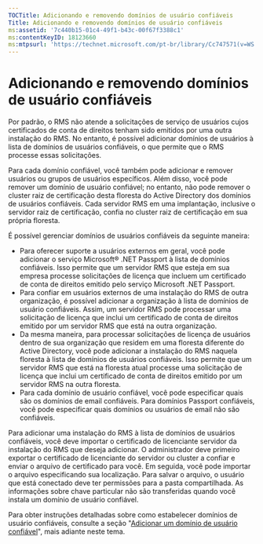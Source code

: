 ```yaml
---
TOCTitle: Adicionando e removendo domínios de usuário confiáveis
Title: Adicionando e removendo domínios de usuário confiáveis
ms:assetid: '7c440b15-01c4-49f1-b43c-00f67f3388c1'
ms:contentKeyID: 18123660
ms:mtpsurl: 'https://technet.microsoft.com/pt-br/library/Cc747571(v=WS.10)'
---
```


Adicionando e removendo domínios de usuário confiáveis
======================================================

Por padrão, o RMS não atende a solicitações de serviço de usuários cujos certificados de conta de direitos tenham sido emitidos por uma outra instalação do RMS. No entanto, é possível adicionar domínios de usuários à lista de domínios de usuários confiáveis, o que permite que o RMS processe essas solicitações.

Para cada domínio confiável, você também pode adicionar e remover usuários ou grupos de usuários específicos. Além disso, você pode remover um domínio de usuário confiável; no entanto, não pode remover o cluster raiz de certificação desta floresta do Active Directory dos domínios de usuários confiáveis. Cada servidor RMS em uma implantação, inclusive o servidor raiz de certificação, confia no cluster raiz de certificação em sua própria floresta.

É possível gerenciar domínios de usuários confiáveis da seguinte maneira:

-   Para oferecer suporte a usuários externos em geral, você pode adicionar o serviço Microsoft® .NET Passport à lista de domínios confiáveis. Isso permite que um servidor RMS que esteja em sua empresa processe solicitações de licença que incluem um certificado de conta de direitos emitido pelo serviço Microsoft .NET Passport.
-   Para confiar em usuários externos de uma instalação do RMS de outra organização, é possível adicionar a organização à lista de domínios de usuário confiáveis. Assim, um servidor RMS pode processar uma solicitação de licença que inclui um certificado de conta de direitos emitido por um servidor RMS que está na outra organização.
-   Da mesma maneira, para processar solicitações de licença de usuários dentro de sua organização que residem em uma floresta diferente do Active Directory, você pode adicionar a instalação do RMS naquela floresta à lista de domínios de usuários confiáveis. Isso permite que um servidor RMS que está na floresta atual processe uma solicitação de licença que inclui um certificado de conta de direitos emitido por um servidor RMS na outra floresta.
-   Para cada domínio de usuário confiável, você pode especificar quais são os domínios de email confiáveis. Para domínios Passport confiáveis, você pode especificar quais domínios ou usuários de email não são confiáveis.

Para adicionar uma instalação do RMS à lista de domínios de usuários confiáveis, você deve importar o certificado de licenciante servidor da instalação do RMS que deseja adicionar. O administrador deve primeiro exportar o certificado de licenciante do servidor ou cluster a confiar e enviar o arquivo de certificado para você. Em seguida, você pode importar o arquivo especificando sua localização. Para salvar o arquivo, o usuário que está conectado deve ter permissões para a pasta compartilhada. As informações sobre chave particular não são transferidas quando você instala um domínio de usuário confiável.

Para obter instruções detalhadas sobre como estabelecer domínios de usuário confiáveis, consulte a seção "[Adicionar um domínio de usuário confiável](https://technet.microsoft.com/ed672e58-6272-4ac0-a434-d1d938037e93)", mais adiante neste tema.
